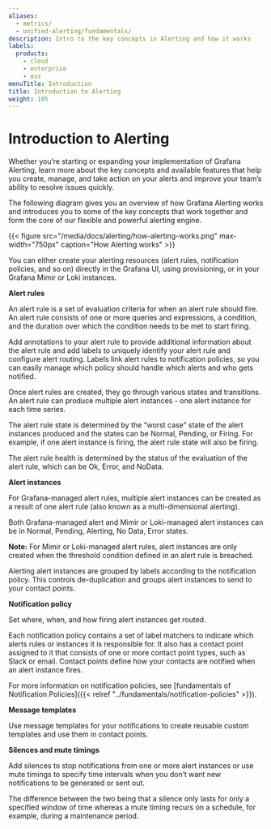 ```yaml
---
aliases:
  - metrics/
  - unified-alerting/fundamentals/
description: Intro to the key concepts in Alerting and how it works
labels:
  products:
    - cloud
    - enterprise
    - oss
menuTitle: Introduction
title: Introduction to Alerting
weight: 105
---
```


# Introduction to Alerting

Whether you’re starting or expanding your implementation of Grafana Alerting, learn more about the key concepts and available features that help you create, manage, and take action on your alerts and improve your team’s ability to resolve issues quickly.

The following diagram gives you an overview of how Grafana Alerting works and introduces you to some of the key concepts that work together and form the core of our flexible and powerful alerting engine.

{{< figure src="/media/docs/alerting/how-alerting-works.png" max-width="750px" caption="How Alerting works" >}}

You can either create your alerting resources (alert rules, notification policies, and so on) directly in the Grafana UI, using provisioning, or in your Grafana Mimir or Loki instances.

**Alert rules**

An alert rule is a set of evaluation criteria for when an alert rule should fire. An alert rule consists of one or more queries and expressions, a condition, and the duration over which the condition needs to be met to start firing.

Add annotations to your alert rule to provide additional information about the alert rule and add labels to uniquely identify your alert rule and configure alert routing. Labels link alert rules to notification policies, so you can easily manage which policy should handle which alerts and who gets notified.

Once alert rules are created, they go through various states and transitions. An alert rule can produce multiple alert instances - one alert instance for each time series.

The alert rule state is determined by the “worst case” state of the alert instances produced and the states can be Normal, Pending, or Firing. For example, if one alert instance is firing, the alert rule state will also be firing.

The alert rule health is determined by the status of the evaluation of the alert rule, which can be Ok, Error, and NoData.

**Alert instances**

For Grafana-managed alert rules, multiple alert instances can be created as a result of one alert rule (also known as a multi-dimensional alerting).

Both Grafana-managed alert and Mimir or Loki-managed alert instances can be in Normal, Pending, Alerting, No Data, Error states.

**Note:** For Mimir or Loki-managed alert rules, alert instances are only created when the threshold condition defined in an alert rule is breached.

Alerting alert instances are grouped by labels according to the notification policy. This controls de-duplication and groups alert instances to send to your contact points.

**Notification policy**

Set where, when, and how firing alert instances get routed.

Each notification policy contains a set of label matchers to indicate which alerts rules or instances it is responsible for. It also has a contact point assigned to it that consists of one or more contact point types, such as Slack or email. Contact points define how your contacts are notified when an alert instance fires.

For more information on notification policies, see [fundamentals of Notification Policies]({{< relref "../fundamentals/notification-policies" >}}).

**Message templates**

Use message templates for your notifications to create reusable custom templates and use them in contact points.

**Silences and mute timings**

Add silences to stop notifications from one or more alert instances or use mute timings to specify time intervals when you don’t want new notifications to be generated or sent out.

The difference between the two being that a silence only lasts for only a specified window of time whereas a mute timing recurs on a schedule, for example, during a maintenance period.
